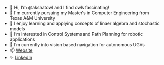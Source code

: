- 👋 Hi, I’m @akshatowl and I find owls fascinating!
- 📖 I'm currently pursuing my Master's in Computer Engineering from Texas A&M University
- 🧮 I enjoy learning and applying concepts of linaer algebra and stochastic models
- 👀 I’m interested in Control Systems and Path Planning for robotic applications
- 🌱 I’m currently into vision based navigation for autonomous UGVs 
- 📫 <a href="https://www.akshatpandey.net">Website</a>            
- ✨ <a href="https://www.linkedin.com/in/akshat-pandey-011b811a2/">LinkedIn</a>

<!---
akshatowl/akshatowl is a ✨ special ✨ repository because its `README.md` (this file) appears on your GitHub profile.
You can click the Preview link to take a look at your changes.
--->
